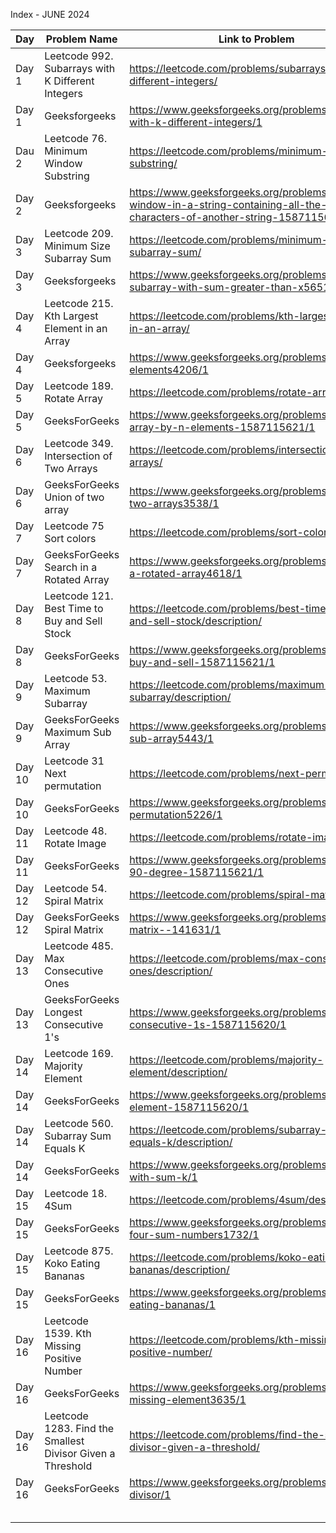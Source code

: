Index - JUNE 2024

| Day   | Problem Name                                      | Link to Problem                                                              | Notes |
| ----- | ------------------------------------------------- | ---------------------------------------------------------------------------- | ----- |
| Day 1 | Leetcode 992. Subarrays with K Different Integers | https://leetcode.com/problems/subarrays-with-k-different-integers/           | -     |
| Day 1 | Geeksforgeeks                                     | https://www.geeksforgeeks.org/problems/subarrays-with-k-different-integers/1 | -     |
| Dau 2 | Leetcode 76. Minimum Window Substring | https://leetcode.com/problems/minimum-window-substring/ | -       |
| Day 2 | Geeksforgeeks                                     | https://www.geeksforgeeks.org/problems/smallest-window-in-a-string-containing-all-the-characters-of-another-string-1587115621/1 | -     |
| Day 3 | Leetcode 209. Minimum Size Subarray Sum | https://leetcode.com/problems/minimum-size-subarray-sum/ | -       |
| Day 3 | Geeksforgeeks | https://www.geeksforgeeks.org/problems/smallest-subarray-with-sum-greater-than-x5651/1 | -       |
| Day 4 | Leetcode 215. Kth Largest Element in an Array | https://leetcode.com/problems/kth-largest-element-in-an-array/ | -      |
| Day 4 | Geeksforgeeks | https://www.geeksforgeeks.org/problems/k-largest-elements4206/1 | -      |
| Day 5 | Leetcode 189. Rotate Array | https://leetcode.com/problems/rotate-array/ | -       |
| Day 5 | GeeksForGeeks | https://www.geeksforgeeks.org/problems/rotate-array-by-n-elements-1587115621/1  | -       |
| Day 6 | Leetcode 349. Intersection of Two Arrays | https://leetcode.com/problems/intersection-of-two-arrays/ | -      |
| Day 6 | GeeksForGeeks Union of two array | https://www.geeksforgeeks.org/problems/union-of-two-arrays3538/1 | -      |
| Day 7 | Leetcode 75 Sort colors | https://leetcode.com/problems/sort-colors/ | -      |
| Day 7 | GeeksForGeeks Search in a Rotated Array | https://www.geeksforgeeks.org/problems/search-in-a-rotated-array4618/1 | -      |
| Day 8 | Leetcode 121. Best Time to Buy and Sell Stock | https://leetcode.com/problems/best-time-to-buy-and-sell-stock/description/ | -      |
| Day 8 | GeeksForGeeks | https://www.geeksforgeeks.org/problems/stock-buy-and-sell-1587115621/1 | -      |
| Day 9 | Leetcode 53. Maximum Subarray | https://leetcode.com/problems/maximum-subarray/description/ | -       |
| Day 9 | GeeksForGeeks Maximum Sub Array | https://www.geeksforgeeks.org/problems/maximum-sub-array5443/1 | -       |
| Day 10 | Leetcode 31 Next permutation | https://leetcode.com/problems/next-permutation/ | -      |
| Day 10 | GeeksForGeeks | https://www.geeksforgeeks.org/problems/next-permutation5226/1 | -      |
| Day 11 | Leetcode 48. Rotate Image | https://leetcode.com/problems/rotate-image/ | -      |
| Day 11 | GeeksForGeeks | https://www.geeksforgeeks.org/problems/rotate-by-90-degree-1587115621/1 | -      |
| Day 12 | Leetcode 54. Spiral Matrix | https://leetcode.com/problems/spiral-matrix/ | -      |
| Day 12 | GeeksForGeeks Spiral Matrix | https://www.geeksforgeeks.org/problems/spiral-matrix--141631/1 | -      |
| Day 13 | Leetcode 485. Max Consecutive Ones | https://leetcode.com/problems/max-consecutive-ones/description/ | -      |
| Day 13 | GeeksForGeeks Longest Consecutive 1's | https://www.geeksforgeeks.org/problems/longest-consecutive-1s-1587115620/1 | -      |
| Day 14 | Leetcode 169. Majority Element | https://leetcode.com/problems/majority-element/description/ | -      |
| Day 14 | GeeksForGeeks | https://www.geeksforgeeks.org/problems/majority-element-1587115620/1 | -      |
| Day 14 | Leetcode 560. Subarray Sum Equals K | https://leetcode.com/problems/subarray-sum-equals-k/description/ | -      |
| Day 14 | GeeksForGeeks | https://www.geeksforgeeks.org/problems/subarrays-with-sum-k/1 | -      |
| Day 15 | Leetcode 18. 4Sum | https://leetcode.com/problems/4sum/description/ | -      |
| Day 15 | GeeksForGeeks | https://www.geeksforgeeks.org/problems/find-all-four-sum-numbers1732/1 | -      |
| Day 15 | Leetcode 875. Koko Eating Bananas | https://leetcode.com/problems/koko-eating-bananas/description/ | -      |
| Day 15 | GeeksForGeeks | https://www.geeksforgeeks.org/problems/koko-eating-bananas/1 | -      |
| Day 16 | Leetcode 1539. Kth Missing Positive Number | https://leetcode.com/problems/kth-missing-positive-number/  | -      |
| Day 16 | GeeksForGeeks | https://www.geeksforgeeks.org/problems/k-th-missing-element3635/1  | -      |
| Day 16 | Leetcode 1283. Find the Smallest Divisor Given a Threshold | https://leetcode.com/problems/find-the-smallest-divisor-given-a-threshold/  | -      |
| Day 16 | GeeksForGeeks | https://www.geeksforgeeks.org/problems/smallest-divisor/1  | -      |
|       |                                                   |                                                                              |       |
|       |                                                   |                                                                              |       |
|       |                                                   |                                                                              |       |
|       |                                                   |                                                                              |       |
|       |                                                   |                                                                              |       |
